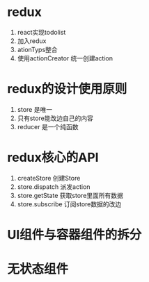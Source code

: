 # redux
1. react实现todolist
2. 加入redux
3. ationTyps整合
4. 使用actionCreator 统一创建action

# redux的设计使用原则
1. store 是唯一
2. 只有store能改边自己的内容
3. reducer 是一个纯函数


# redux核心的API
1. createStore 创建Store
2. store.dispatch 派发action
3. store.getState 获取store里面所有数据
4. store.subscribe 订阅store数据的改边

# UI组件与容器组件的拆分

# 无状态组件

# 